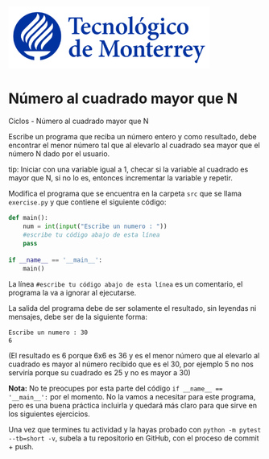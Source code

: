 ![Tec de Monterrey](../../images/logotecmty.png)
# Número al cuadrado mayor que N
Ciclos - Número al cuadrado mayor que N

Escribe un programa que reciba un número entero y como resultado, debe encontrar el menor número tal que al elevarlo al cuadrado sea mayor que el número N dado por el usuario.

tip:  Iniciar con una variable igual a 1, checar si la variable al cuadrado es mayor que N, si no lo es, entonces incrementar la variable y repetir.


Modifica el programa que se encuentra en la carpeta `src` que se llama
`exercise.py` y que contiene el siguiente código:

```python
def main():
    num = int(input("Escribe un numero : "))
    #escribe tu código abajo de esta línea
    pass

if __name__ == '__main__':
    main()
```

La línea `#escribe tu código abajo de esta línea` es un comentario,
el programa la va a ignorar al ejecutarse.

La salida del programa debe de ser solamente el resultado, sin leyendas ni mensajes, debe ser de la siguiente forma:

```
Escribe un numero : 30
6
```

(El resultado es 6 porque 6x6 es 36 y es el menor número que al elevarlo al cuadrado es mayor al número recibido que es el 30, por ejemplo 5 no nos serviría porque su cuadrado es 25 y no es mayor a 30)



**Nota:** No te preocupes por esta parte del código
`if __name__ == '__main__':` por el momento.
No la vamos a necesitar para este programa, pero es una buena práctica
incluirla y quedará más claro para que sirve en los siguientes ejercicios.

Una vez que termines tu actividad y la hayas probado con
`python -m pytest --tb=short -v`,
subela a tu repositorio en GitHub, con el proceso de commit + push.
